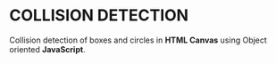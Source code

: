 # COLLISION DETECTION

Collision detection of boxes and circles in **HTML Canvas** using Object oriented **JavaScript**.
